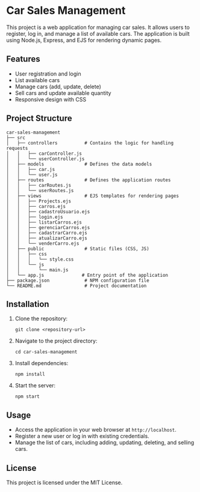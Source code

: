 # Car Sales Management

This project is a web application for managing car sales. It allows users to register, log in, and manage a list of available cars. The application is built using Node.js, Express, and EJS for rendering dynamic pages.

## Features

- User registration and login
- List available cars
- Manage cars (add, update, delete)
- Sell cars and update available quantity
- Responsive design with CSS

## Project Structure

```
car-sales-management
├── src
│   ├── controllers          # Contains the logic for handling requests
│   │   ├── carController.js
│   │   └── userController.js
│   ├── models               # Defines the data models
│   │   ├── car.js
│   │   └── user.js
│   ├── routes               # Defines the application routes
│   │   ├── carRoutes.js
│   │   └── userRoutes.js
│   ├── views                # EJS templates for rendering pages
│   │   ├── Projects.ejs
│   │   ├── carros.ejs
│   │   ├── cadastroUsuario.ejs
│   │   ├── login.ejs
│   │   ├── listarCarros.ejs
│   │   ├── gerenciarCarros.ejs
│   │   ├── cadastrarCarro.ejs
│   │   ├── atualizarCarro.ejs
│   │   └── venderCarro.ejs
│   ├── public               # Static files (CSS, JS)
│   │   ├── css
│   │   │   └── style.css
│   │   └── js
│   │       └── main.js
│   └── app.js              # Entry point of the application
├── package.json             # NPM configuration file
└── README.md                # Project documentation
```

## Installation

1. Clone the repository:
   ```
   git clone <repository-url>
   ```
2. Navigate to the project directory:
   ```
   cd car-sales-management
   ```
3. Install dependencies:
   ```
   npm install
   ```
4. Start the server:
   ```
   npm start
   ```

## Usage

- Access the application in your web browser at `http://localhost`.
- Register a new user or log in with existing credentials.
- Manage the list of cars, including adding, updating, deleting, and selling cars.

## License

This project is licensed under the MIT License.